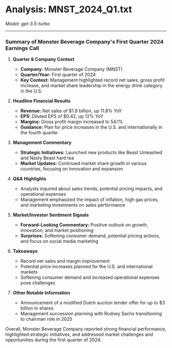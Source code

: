 # Analysis: MNST_2024_Q1.txt

*Model: gpt-3.5-turbo*

---

### Summary of Monster Beverage Company's First Quarter 2024 Earnings Call

1. **Quarter & Company Context**
   - **Company:** Monster Beverage Company (MNST)
   - **Quarter/Year:** First quarter of 2024
   - **Key Context:** Management highlighted record net sales, gross profit increase, and market share leadership in the energy drink category in the U.S.

2. **Headline Financial Results**
   - **Revenue:** Net sales of $1.9 billion, up 11.8% YoY
   - **EPS:** Diluted EPS of $0.42, up 12% YoY
   - **Margins:** Gross profit margin increased to 54.1%
   - **Guidance:** Plan for price increases in the U.S. and internationally in the fourth quarter

3. **Management Commentary**
   - **Strategic Initiatives:** Launched new products like Beast Unleashed and Nasty Beast hard tea
   - **Market Updates:** Continued market share growth in various countries, focusing on innovation and expansion

4. **Q&A Highlights**
   - Analysts inquired about sales trends, potential pricing impacts, and operational expenses
   - Management emphasized the impact of inflation, high gas prices, and marketing investments on sales performance

5. **Market/Investor Sentiment Signals**
   - **Forward-Looking Commentary:** Positive outlook on growth, innovation, and market positioning
   - **Surprises:** Softening consumer demand, potential pricing actions, and focus on social media marketing

6. **Takeaways**
   - Record net sales and margin improvement
   - Potential price increases planned for the U.S. and international markets
   - Softening consumer demand and increased operational expenses pose challenges

7. **Other Notable Information**
   - Announcement of a modified Dutch auction tender offer for up to $3 billion in shares
   - Management succession planning with Rodney Sachs transitioning to chairman role in 2025

Overall, Monster Beverage Company reported strong financial performance, highlighted strategic initiatives, and addressed market challenges and opportunities during the first quarter of 2024.